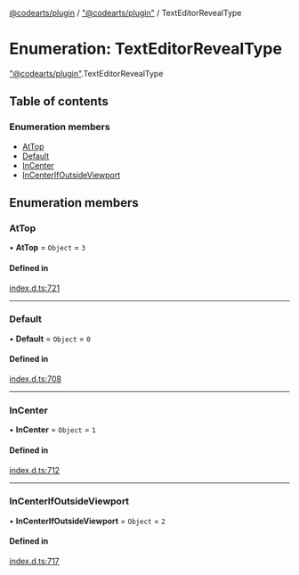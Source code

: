 [@codearts/plugin](../README.md) / ["@codearts/plugin"](../modules/_codearts_plugin_.md) / TextEditorRevealType

# Enumeration: TextEditorRevealType

["@codearts/plugin"](../modules/_codearts_plugin_.md).TextEditorRevealType

## Table of contents

### Enumeration members

- [AtTop](codearts_plugin_.TextEditorRevealType.md#attop)
- [Default](codearts_plugin_.TextEditorRevealType.md#default)
- [InCenter](codearts_plugin_.TextEditorRevealType.md#incenter)
- [InCenterIfOutsideViewport](codearts_plugin_.TextEditorRevealType.md#incenterifoutsideviewport)

## Enumeration members

### AtTop

• **AtTop** = `Object` = `3`

#### Defined in

[index.d.ts:721](https://github.com/huaweicloud/cloudide-plugin-api/blob/203b986/index.d.ts#L721)

___

### Default

• **Default** = `Object` = `0`

#### Defined in

[index.d.ts:708](https://github.com/huaweicloud/cloudide-plugin-api/blob/203b986/index.d.ts#L708)

___

### InCenter

• **InCenter** = `Object` = `1`

#### Defined in

[index.d.ts:712](https://github.com/huaweicloud/cloudide-plugin-api/blob/203b986/index.d.ts#L712)

___

### InCenterIfOutsideViewport

• **InCenterIfOutsideViewport** = `Object` = `2`

#### Defined in

[index.d.ts:717](https://github.com/huaweicloud/cloudide-plugin-api/blob/203b986/index.d.ts#L717)
